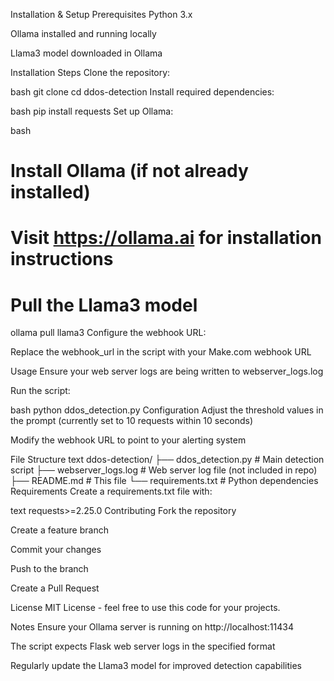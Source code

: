 Installation & Setup
Prerequisites
Python 3.x

Ollama installed and running locally

Llama3 model downloaded in Ollama

Installation Steps
Clone the repository:

bash
git clone <your-repo-url>
cd ddos-detection
Install required dependencies:

bash
pip install requests
Set up Ollama:

bash
# Install Ollama (if not already installed)
# Visit https://ollama.ai for installation instructions

# Pull the Llama3 model
ollama pull llama3
Configure the webhook URL:

Replace the webhook_url in the script with your Make.com webhook URL

Usage
Ensure your web server logs are being written to webserver_logs.log

Run the script:

bash
python ddos_detection.py
Configuration
Adjust the threshold values in the prompt (currently set to 10 requests within 10 seconds)

Modify the webhook URL to point to your alerting system

File Structure
text
ddos-detection/
├── ddos_detection.py  # Main detection script
├── webserver_logs.log # Web server log file (not included in repo)
├── README.md          # This file
└── requirements.txt   # Python dependencies
Requirements
Create a requirements.txt file with:

text
requests>=2.25.0
Contributing
Fork the repository

Create a feature branch

Commit your changes

Push to the branch

Create a Pull Request

License
MIT License - feel free to use this code for your projects.

Notes
Ensure your Ollama server is running on http://localhost:11434

The script expects Flask web server logs in the specified format

Regularly update the Llama3 model for improved detection capabilities
